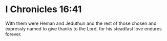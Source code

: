 # I Chronicles 16:41

With them were Heman and Jeduthun and the rest of those chosen and expressly named to give thanks to the Lord, for his steadfast love endures forever.
